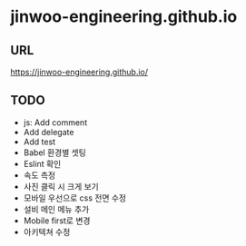 # jinwoo-engineering.github.io

## URL

https://jinwoo-engineering.github.io/

## TODO

-   js: Add comment
-   Add delegate
-   Add test
-   Babel 환경별 셋팅
-   Eslint 확인
-   속도 측정
-   사진 클릭 시 크게 보기
-   모바일 우선으로 css 전면 수정
-   설비 메인 메뉴 추가
-   Mobile first로 변경
-   아키텍쳐 수정
